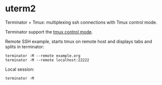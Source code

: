 # uterm2
Terminator + Tmux:  multiplexing  ssh connections with Tmux control mode.


Terminator support the [tmux control mode](http://man7.org/linux/man-pages/man1/tmux.1.html#CONTROL_MODE).

Remote SSH example, starts tmux on remote host and displays tabs and splits in terminator:
```
terminator -M --remote example.org
terminator -M --remote localhost:22222
```

Local session:
```
terminator -M
```
